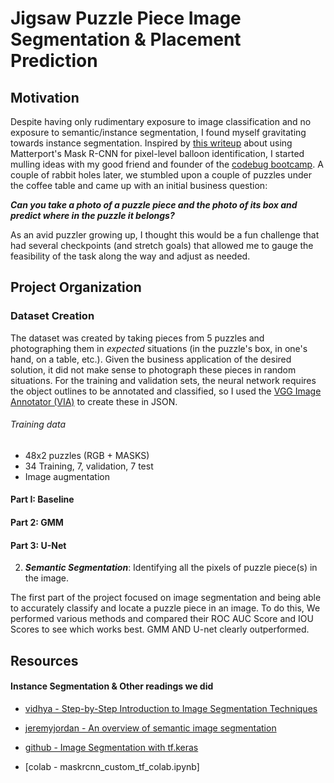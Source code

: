 # Jigsaw Puzzle Piece Image Segmentation & Placement Prediction

## Motivation

Despite having only rudimentary exposure to image classification and no exposure to semantic/instance segmentation, I found myself gravitating towards instance segmentation.  Inspired by [this writeup](https://engineering.matterport.com/splash-of-color-instance-segmentation-with-mask-r-cnn-and-tensorflow-7c761e238b46) about using Matterport's Mask R-CNN for pixel-level balloon identification, I started mulling ideas with my good friend and founder of the [codebug bootcamp](https://www.codebug.us/).  A couple of  rabbit holes later, we stumbled upon a couple of puzzles under the coffee table and came up with an initial business question:

***Can you take a photo of a puzzle piece and the photo of its box and predict where in the puzzle it belongs?***

As an avid puzzler growing up, I thought this would be a fun challenge that had several checkpoints (and stretch goals) that allowed me to gauge the feasibility of the task along the way and adjust as needed.

## Project Organization

### Dataset Creation

The dataset was created by taking pieces from 5 puzzles and photographing them in *expected* situations (in the puzzle's box, in one's hand, on a table, etc.).  Given the business application of the desired solution, it did not make sense to photograph these pieces in random situations.  For the training and validation sets, the neural network requires the object outlines to be annotated and classified, so I used the [VGG Image Annotator (VIA)](http://www.robots.ox.ac.uk/~vgg/software/via/) to create these in JSON.

###### Training data

- 48x2 puzzles (RGB + MASKS)
- 34 Training, 7, validation, 7 test 
- Image augmentation 

#### Part I: Baseline 
#### Part 2: GMM
#### Part 3: U-Net

2. ***Semantic Segmentation***: Identifying all the pixels of puzzle piece(s) in the image.

The first part of the project focused on image segmentation and being able to accurately classify and locate a puzzle piece in an image.  To do this, We performed various methods and compared their ROC AUC Score and IOU Scores to see which works best. 
GMM AND U-net clearly outperformed. 

## Resources

#### Instance Segmentation & Other readings we did

- [vidhya - Step-by-Step Introduction to Image Segmentation Techniques](https://www.analyticsvidhya.com/blog/2019/04/introduction-image-segmentation-techniques-python/)

- [jeremyjordan - An overview of semantic image segmentation](https://www.jeremyjordan.me/semantic-segmentation/)
- [github - Image Segmentation with tf.keras](https://github.com/tensorflow/models/blob/master/samples/outreach/blogs/segmentation_blogpost/image_segmentation.ipynb)
- [colab - maskrcnn_custom_tf_colab.ipynb]



